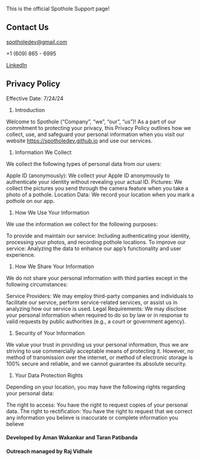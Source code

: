 This is the official Spothole Support page!

## Contact Us

spotholedev@gmail.com

+1 (609) 865 - 6995

[LinkedIn](https://www.linkedin.com/in/spothole-8643b131b/)

## Privacy Policy

Effective Date: 7/24/24

1. Introduction

Welcome to Spothole (“Company”, “we”, “our”, “us”)! As a part of our commitment to protecting your privacy, this Privacy Policy outlines how we collect, use, and safeguard your personal information when you visit our website https://spotholedev.github.io and use our services.
1. Information We Collect

We collect the following types of personal data from our users:

Apple ID (anonymously): We collect your Apple ID anonymously to authenticate your identity without revealing your actual ID.
Pictures: We collect the pictures you send through the camera feature when you take a photo of a pothole.
Location Data: We record your location when you mark a pothole on our app.
1. How We Use Your Information

We use the information we collect for the following purposes:

To provide and maintain our service: Including authenticating your identity, processing your photos, and recording pothole locations.
To improve our service: Analyzing the data to enhance our app’s functionality and user experience. 
1. How We Share Your Information

We do not share your personal information with third parties except in the following circumstances:

Service Providers: We may employ third-party companies and individuals to facilitate our service, perform service-related services, or assist us in analyzing how our service is used.
Legal Requirements: We may disclose your personal information when required to do so by law or in response to valid requests by public authorities (e.g., a court or government agency).
1. Security of Your Information

We value your trust in providing us your personal information, thus we are striving to use commercially acceptable means of protecting it. However, no method of transmission over the internet, or method of electronic storage is 100% secure and reliable, and we cannot guarantee its absolute security.
1. Your Data Protection Rights

Depending on your location, you may have the following rights regarding your personal data:

The right to access: You have the right to request copies of your personal data.
The right to rectification: You have the right to request that we correct any information you believe is inaccurate or complete information you believe

#### Developed by Aman Wakankar and Taran Patibanda
#### Outreach managed by Raj Vidhale


